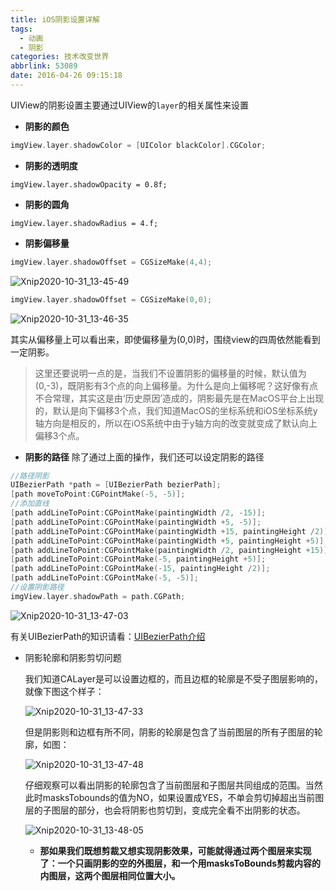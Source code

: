 ```yaml
---
title: iOS阴影设置详解
tags:
  - 动画
  - 阴影
categories: 技术改变世界
abbrlink: 53089
date: 2016-04-26 09:15:18
---
```


UIView的阴影设置主要通过UIView的`layer`的相关属性来设置

- **阴影的颜色**

```objectivec
imgView.layer.shadowColor = [UIColor blackColor].CGColor;
```

- **阴影的透明度**

```undefined
imgView.layer.shadowOpacity = 0.8f;
```

- **阴影的圆角**

```undefined
imgView.layer.shadowRadius = 4.f;
```

- **阴影偏移量**

<!-- more -->

```objectivec
imgView.layer.shadowOffset = CGSizeMake(4,4);
```

![Xnip2020-10-31_13-45-49](https://gitee.com/coderiding/picbed/raw/master/uPic/Xnip2020-10-31_13-45-49.jpg)

```objectivec
imgView.layer.shadowOffset = CGSizeMake(0,0);
```

![Xnip2020-10-31_13-46-35](https://gitee.com/coderiding/picbed/raw/master/uPic/Xnip2020-10-31_13-46-35.jpg)



其实从偏移量上可以看出来，即使偏移量为(0,0)时，围绕view的四周依然能看到一定阴影。

> 这里还要说明一点的是，当我们不设置阴影的偏移量的时候，默认值为(0,-3)，既阴影有3个点的向上偏移量。为什么是向上偏移呢？这好像有点不合常理，其实这是由‘历史原因’造成的，阴影最先是在MacOS平台上出现的，默认是向下偏移3个点，我们知道MacOS的坐标系统和iOS坐标系统y轴方向是相反的，所以在iOS系统中由于y轴方向的改变就变成了默认向上偏移3个点。

- **阴影的路径**
   除了通过上面的操作，我们还可以设定阴影的路径

```objectivec
//路径阴影
UIBezierPath *path = [UIBezierPath bezierPath];
[path moveToPoint:CGPointMake(-5, -5)];
//添加直线
[path addLineToPoint:CGPointMake(paintingWidth /2, -15)];
[path addLineToPoint:CGPointMake(paintingWidth +5, -5)];
[path addLineToPoint:CGPointMake(paintingWidth +15, paintingHeight /2)];
[path addLineToPoint:CGPointMake(paintingWidth +5, paintingHeight +5)];
[path addLineToPoint:CGPointMake(paintingWidth /2, paintingHeight +15)];
[path addLineToPoint:CGPointMake(-5, paintingHeight +5)];
[path addLineToPoint:CGPointMake(-15, paintingHeight /2)];
[path addLineToPoint:CGPointMake(-5, -5)];
//设置阴影路径  
imgView.layer.shadowPath = path.CGPath;
```

![Xnip2020-10-31_13-47-03](https://gitee.com/coderiding/picbed/raw/master/uPic/Xnip2020-10-31_13-47-03.jpg)


 有关UIBezierPath的知识请看：[UIBezierPath介绍](https://www.jianshu.com/p/6c9aa9c5dd68)

- 阴影轮廓和阴影剪切问题

  我们知道CALayer是可以设置边框的，而且边框的轮廓是不受子图层影响的，就像下图这个样子：

  ![Xnip2020-10-31_13-47-33](https://gitee.com/coderiding/picbed/raw/master/uPic/Xnip2020-10-31_13-47-33.jpg)

  但是阴影则和边框有所不同，阴影的轮廓是包含了当前图层的所有子图层的轮廓，如图：

  ![Xnip2020-10-31_13-47-48](https://gitee.com/coderiding/picbed/raw/master/uPic/Xnip2020-10-31_13-47-48.jpg)

  仔细观察可以看出阴影的轮廓包含了当前图层和子图层共同组成的范围。当然此时masksTobounds的值为NO，如果设置成YES，不单会剪切掉超出当前图层的子图层的部分，也会将阴影也剪切到，变成完全看不出阴影的状态。

  ![Xnip2020-10-31_13-48-05](https://gitee.com/coderiding/picbed/raw/master/uPic/Xnip2020-10-31_13-48-05.jpg)

  * **那如果我们既想剪裁又想实现阴影效果，可能就得通过两个图层来实现了：一个只画阴影的空的外图层，和一个用masksToBounds剪裁内容的内图层，这两个图层相同位置大小。**